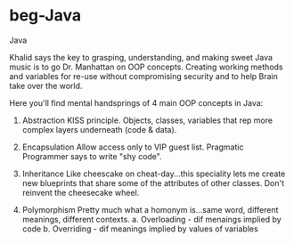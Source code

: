 beg-Java
========

Java

Khalid says the key to grasping, understanding, and making sweet Java music is to go Dr. Manhattan on OOP concepts. Creating working methods and variables for re-use without compromising security and to help Brain take over the world.


Here you'll find mental handsprings of 4 main OOP concepts in Java:

1. Abstraction
KISS principle. Objects, classes, variables that rep more complex layers underneath (code & data).

2. Encapsulation
Allow access only to VIP guest list. Pragmatic Programmer says to write "shy code".

3. Inheritance
Like cheescake on cheat-day...this speciality lets me create new blueprints that share some of the attributes of other classes. Don't reinvent the cheesecake wheel.

4. Polymorphism
Pretty much what a homonym is...same word, different meanings, different contexts.
a. Overloading - dif menaings implied by code
b. Overriding - dif meanings implied by values of variables
